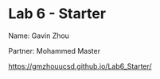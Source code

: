 # Lab 6 - Starter

Name: Gavin Zhou

Partner: Mohammed Master

https://gmzhouucsd.github.io/Lab6_Starter/
